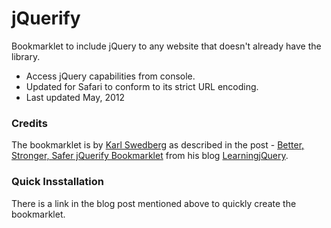 jQuerify
=========

Bookmarklet to include jQuery to any website that doesn't already have the library.

  - Access jQuery capabilities from console.
  - Updated for Safari to conform to its strict URL encoding.
  - Last updated May, 2012

### Credits


The bookmarklet is by [Karl Swedberg](https://twitter.com/kswedberg) as described in the post - [Better, Stronger, Safer jQuerify Bookmarklet](http://www.learningjquery.com/2009/04/better-stronger-safer-jquerify-bookmarklet) from his blog [LearningjQuery](http://www.learningjquery.com).

### Quick Insstallation
There is a link in the blog post mentioned above to quickly create the bookmarklet.

